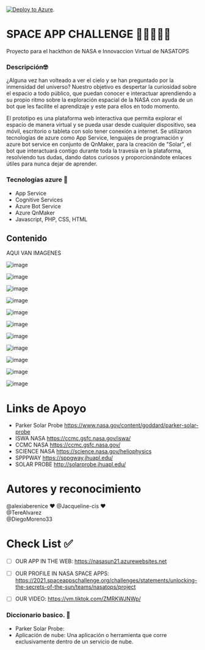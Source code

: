 [![Deploy to Azure](http://azuredeploy.net/deploybutton.png)](https://azuredeploy.net/). 


# SPACE APP CHALLENGE 🚀🚀🚀🚀🚀
Proyecto para el hackthon de NASA e Innovaccion Virtual de NASATOPS
  
### Descripción🤓
¿Alguna vez han volteado a ver el cielo y se han preguntado por la inmensidad del universo? Nuestro objetivo es despertar la curiosidad sobre el espacio a todo público, que puedan conocer e interactuar aprendiendo a su propio ritmo sobre la exploración espacial de la NASA con ayuda de un bot que les facilite el aprendizaje y este para ellos en todo momento.

El prototipo es una plataforma web interactiva que permita explorar el espacio de manera virtual y se pueda usar desde cualquier dispositivo, sea móvil, escritorio o tableta con solo tener conexión a internet. Se utilizaron tecnologías de azure como App Service, lenguajes de programación y azure bot service en conjunto de QnMaker, para la creación de "Solar", el bot que interactuará contigo durante toda la travesía en la plataforma, resolviendo tus dudas, dando datos curiosos y proporcionándote enlaces útiles para nunca dejar de aprender.

### Tecnologías azure 🔹
- App Service
- Cognitive Services
- Azure Bot Service
- Azure QnMaker
- Javascript, PHP, CSS, HTML
	 
##  Contenido
AQUI VAN IMAGENES

![image](https://user-images.githubusercontent.com/83734658/135963988-931dfb8e-3354-4fc3-bcf3-245c933da685.png)

![image](https://user-images.githubusercontent.com/83734658/135964380-1222d6de-5092-49b2-9b58-bd87abe7dfe5.png)


![image](https://user-images.githubusercontent.com/83734658/135964413-0a7f04d5-73ad-4b4a-8e31-d0a38b3bff7e.png)

![image](https://user-images.githubusercontent.com/83734658/135964440-12f43382-8988-49f3-96a1-20610efe6cc1.png)

![image](https://user-images.githubusercontent.com/83734658/135964452-830b6d25-cc35-491f-955a-55ce2eff35d0.png)


![image](https://user-images.githubusercontent.com/83734658/135964482-18bf6e8e-f938-42bb-af4c-6e8c975b30e6.png)


![image](https://user-images.githubusercontent.com/83734658/135964522-b6cdcb79-1e1b-491f-b238-589e2a622483.png)

![image](https://user-images.githubusercontent.com/83734658/135964536-a0805cea-4729-416b-b1d7-059ecf4d1d0f.png)

![image](https://user-images.githubusercontent.com/83734658/135964546-bce1dce1-2643-4298-84ea-72ee6fcee188.png)

![image](https://user-images.githubusercontent.com/83734658/135964579-58e4d36f-b5eb-494b-87e0-20a4ff1b97c5.png)

![image](https://user-images.githubusercontent.com/83734658/135964647-63ccbda2-10f2-4505-9464-c23bbc8c3371.png)





# Links de Apoyo
- Parker Solar Probe 
https://www.nasa.gov/content/goddard/parker-solar-probe
- ISWA NASA
https://ccmc.gsfc.nasa.gov/iswa/
- CCMC NASA
https://ccmc.gsfc.nasa.gov/
- SCIENCE NASA
https://science.nasa.gov/heliophysics
- SPPPWAY 
https://sppgway.jhuapl.edu/
- SOLAR PROBE
http://solarprobe.jhuapl.edu/

# Autores y reconocimiento 

@alexiaberenice ❤️
@Jacqueline-cis ❤️  
@TereAlvarez  
@DiegoMoreno33  

# Check List ✅
- [ ] OUR APP IN THE WEB: 
https://nasasun21.azurewebsites.net
- [ ] OUR PROFILE IN NASA SPACE APPS: 
https://2021.spaceappschallenge.org/challenges/statements/unlocking-the-secrets-of-the-sun/teams/nasatops/project
- [ ] OUR VIDEO: 
https://vm.tiktok.com/ZMRKWJNWp/ 


### Diccionario basico. 🤙
	 
- Parker Solar Probe: 
- Aplicación de nube: Una aplicación o herramienta que corre exclusivamente dentro de un servicio de nube.
